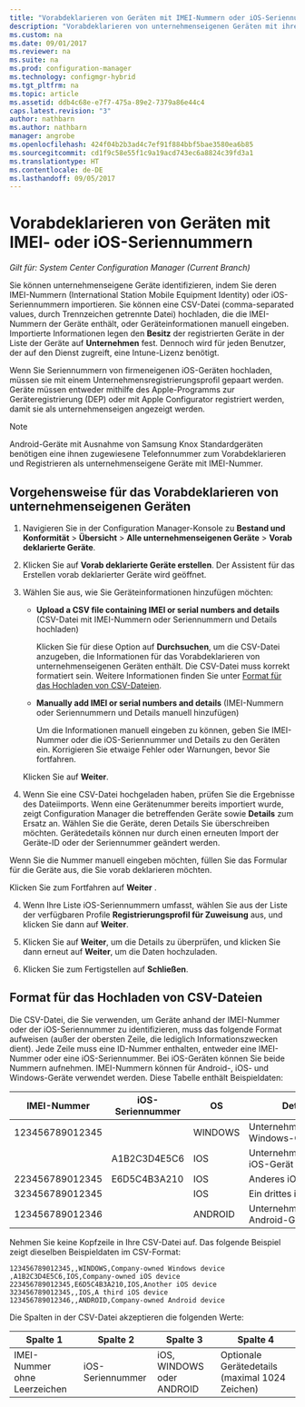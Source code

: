 ```yaml
---
title: "Vorabdeklarieren von Geräten mit IMEI-Nummern oder iOS-Seriennummern | Microsoft-Dokumentation"
description: "Vorabdeklarieren von unternehmenseigenen Geräten mit ihrer IMEI- oder iOS-Seriennummer."
ms.custom: na
ms.date: 09/01/2017
ms.reviewer: na
ms.suite: na
ms.prod: configuration-manager
ms.technology: configmgr-hybrid
ms.tgt_pltfrm: na
ms.topic: article
ms.assetid: ddb4c68e-e7f7-475a-89e2-7379a86e44c4
caps.latest.revision: "3"
author: nathbarn
ms.author: nathbarn
manager: angrobe
ms.openlocfilehash: 424f04b2b3ad4c7ef91f884bbf5bae3580ea6b85
ms.sourcegitcommit: cd1f9c58e55f1c9a19acd743ec6a8824c39fd3a1
ms.translationtype: HT
ms.contentlocale: de-DE
ms.lasthandoff: 09/05/2017
---
```

# <a name="predeclare-devices-with-imei-or-ios-serial-numbers"></a>Vorabdeklarieren von Geräten mit IMEI- oder iOS-Seriennummern

*Gilt für: System Center Configuration Manager (Current Branch)*

Sie können unternehmenseigene Geräte identifizieren, indem Sie deren IMEI-Nummern (International Station Mobile Equipment Identity) oder iOS-Seriennummern importieren. Sie können eine CSV-Datei (comma-separated values, durch Trennzeichen getrennte Datei) hochladen, die die IMEI-Nummern der Geräte enthält, oder Geräteinformationen manuell eingeben.  Importierte Informationen legen den **Besitz** der registrierten Geräte in der Liste der Geräte auf **Unternehmen** fest. Dennoch wird für jeden Benutzer, der auf den Dienst zugreift, eine Intune-Lizenz benötigt.  

Wenn Sie Seriennummern von firmeneigenen iOS-Geräten hochladen, müssen sie mit einem Unternehmensregistrierungsprofil gepaart werden. Geräte müssen entweder mithilfe des Apple-Programms zur Geräteregistrierung (DEP) oder mit Apple Configurator registriert werden, damit sie als unternehmenseigen angezeigt werden.

>[!NOTE]
>Android-Geräte mit Ausnahme von Samsung Knox Standardgeräten benötigen eine ihnen zugewiesene Telefonnummer zum Vorabdeklarieren und Registrieren als unternehmenseigene Geräte mit IMEI-Nummer.

## <a name="how-to-predeclare-corporate-owned-devices"></a>Vorgehensweise für das Vorabdeklarieren von unternehmenseigenen Geräten

1.  Navigieren Sie in der Configuration Manager-Konsole zu **Bestand und Konformität** > **Übersicht** > **Alle unternehmenseigenen Geräte** > **Vorab deklarierte Geräte**.

2.  Klicken Sie auf **Vorab deklarierte Geräte erstellen**. Der Assistent für das Erstellen vorab deklarierter Geräte wird geöffnet.

3.  Wählen Sie aus, wie Sie Geräteinformationen hinzufügen möchten:

     -  **Upload a CSV file containing IMEI or serial numbers and details** (CSV-Datei mit IMEI-Nummern oder Seriennummern und Details hochladen)

        Klicken Sie für diese Option auf **Durchsuchen**, um die CSV-Datei anzugeben, die Informationen für das Vorabdeklarieren von unternehmenseigenen Geräten enthält. Die CSV-Datei muss korrekt formatiert sein. Weitere Informationen finden Sie unter [Format für das Hochladen von CSV-Dateien](#format-for-uploading-csv-files).

     -  **Manually add IMEI or serial numbers and details** (IMEI-Nummern oder Seriennummern und Details manuell hinzufügen)

        Um die Informationen manuell eingeben zu können, geben Sie IMEI-Nummer oder die iOS-Seriennummer und Details zu den Geräten ein. Korrigieren Sie etwaige Fehler oder Warnungen, bevor Sie fortfahren.

    Klicken Sie auf **Weiter**.

4. Wenn Sie eine CSV-Datei hochgeladen haben, prüfen Sie die Ergebnisse des Dateiimports. Wenn eine Gerätenummer bereits importiert wurde, zeigt Configuration Manager die betreffenden Geräte sowie **Details** zum Ersatz an. Wählen Sie die Geräte, deren Details Sie überschreiben möchten. Gerätedetails können nur durch einen erneuten Import der Geräte-ID oder der Seriennummer geändert werden.

  Wenn Sie die Nummer manuell eingeben möchten, füllen Sie das Formular für die Geräte aus, die Sie vorab deklarieren möchten.

  Klicken Sie zum Fortfahren auf **Weiter** .

4. Wenn Ihre Liste iOS-Seriennummern umfasst, wählen Sie aus der Liste der verfügbaren Profile **Registrierungsprofil für Zuweisung** aus, und klicken Sie dann auf **Weiter**.

5. Klicken Sie auf **Weiter**, um die Details zu überprüfen, und klicken Sie dann erneut auf **Weiter**, um die Daten hochzuladen.

6. Klicken Sie zum Fertigstellen auf **Schließen**.

## <a name="format-for-uploading-csv-files"></a>Format für das Hochladen von CSV-Dateien

Die CSV-Datei, die Sie verwenden, um Geräte anhand der IMEI-Nummer oder der iOS-Seriennummer zu identifizieren, muss das folgende Format aufweisen (außer der obersten Zeile, die lediglich Informationszwecken dient). Jede Zeile muss eine ID-Nummer enthalten, entweder eine IMEI-Nummer oder eine iOS-Seriennummer. Bei iOS-Geräten können Sie beide Nummern aufnehmen. IMEI-Nummern können für Android-, iOS- und Windows-Geräte verwendet werden. Diese Tabelle enthält Beispieldaten:

| IMEI-Nummer  | iOS-Seriennummer  | OS | Details |
|------------ |---------------|-----|-----|
| 123456789012345    |   | WINDOWS | Unternehmenseigenes Windows-Gerät|
|   | A1B2C3D4E5C6 | IOS |  Unternehmenseigenes iOS-Gerät|
| 223456789012345 | E6D5C4B3A210 |   IOS |  Anderes iOS-Gerät|
| 323456789012345 |        |   IOS |    Ein drittes iOS-Gerät|
| 123456789012346 |         |   ANDROID |   Unternehmenseigenes Android-Gerät|

Nehmen Sie keine Kopfzeile in Ihre CSV-Datei auf. Das folgende Beispiel zeigt dieselben Beispieldaten im CSV-Format:

```
123456789012345,,WINDOWS,Company-owned Windows device
,A1B2C3D4E5C6,IOS,Company-owned iOS device
223456789012345,E6D5C4B3A210,IOS,Another iOS device
323456789012345,,IOS,A third iOS device
123456789012346,,ANDROID,Company-owned Android device
```

Die Spalten in der CSV-Datei akzeptieren die folgenden Werte:

| Spalte 1 | Spalte 2 | Spalte 3 | Spalte 4 |
|---|---|---|---|
|IMEI-Nummer ohne Leerzeichen | iOS-Seriennummer | iOS, WINDOWS oder ANDROID | Optionale Gerätedetails (maximal 1024 Zeichen) |
